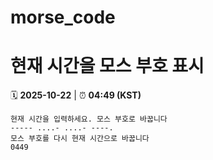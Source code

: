 # morse_code
# 현재 시간을 모스 부호 표시
<!-- MORSE_TIME_START -->
🗓️ **2025-10-22** | ⏰ **04:49 (KST)**

```
현재 시간을 입력하세요. 모스 부호로 바꿉니다
----- ....- ....- ----.
모스 부호를 다시 현재 시간으로 바꿉니다
0449
```
<!-- MORSE_TIME_END -->
